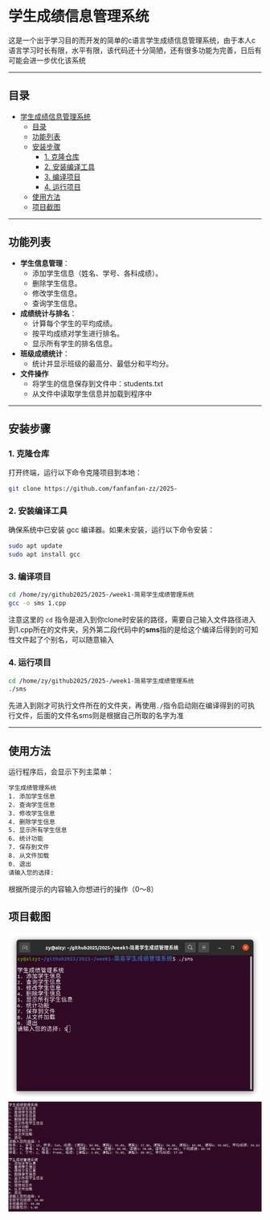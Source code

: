 # 学生成绩信息管理系统
这是一个出于学习目的而开发的简单的c语言学生成绩信息管理系统，由于本人c语言学习时长有限，水平有限，该代码还十分简陋，还有很多功能为完善，日后有可能会进一步优化该系统

---

## 目录
- [学生成绩信息管理系统](#学生成绩信息管理系统)
  - [目录](#目录)
  - [功能列表](#功能列表)
  - [安装步骤](#安装步骤)
    - [1. 克隆仓库](#1-克隆仓库)
    - [2. 安装编译工具](#2-安装编译工具)
    - [3. 编译项目](#3-编译项目)
    - [4. 运行项目](#4-运行项目)
  - [使用方法](#使用方法)
  - [项目截图](#项目截图)


---

## 功能列表

- **学生信息管理**：
  - 添加学生信息（姓名、学号、各科成绩）。
  - 删除学生信息。
  - 修改学生信息。
  - 查询学生信息。
- **成绩统计与排名**：
  - 计算每个学生的平均成绩。
  - 按平均成绩对学生进行排名。
  - 显示所有学生的排名信息。
- **班级成绩统计**：
  - 统计并显示班级的最高分、最低分和平均分。
- **文件操作**
  - 将学生的信息保存到文件中：students.txt  
  - 从文件中读取学生信息并加载到程序中

---

## 安装步骤

### 1. 克隆仓库
打开终端，运行以下命令克隆项目到本地：
```bash
git clone https://github.com/fanfanfan-zz/2025-
```

### 2. 安装编译工具
确保系统中已安装 gcc 编译器。如果未安装，运行以下命令安装：
```bash
sudo apt update
sudo apt install gcc
```
### 3. 编译项目
```bash
cd /home/zy/github2025/2025-/week1-简易学生成绩管理系统
gcc -o sms 1.cpp
```
注意这里的 `cd` 指令是进入到你clone时安装的路径，需要自己输入文件路径进入到1.cpp所在的文件夹，另外第二段代码中的**sms**指的是给这个编译后得到的可知性文件起了个别名，可以随意输入

### 4. 运行项目
```bash
cd /home/zy/github2025/2025-/week1-简易学生成绩管理系统
./sms
```
先进入到刚才可执行文件所在的文件夹，再使用`./`指令启动刚在编译得到的可执行文件，后面的文件名sms则是根据自己所取的名字为准

---

## 使用方法
运行程序后，会显示下列主菜单：
```bash
学生成绩管理系统
1. 添加学生信息
2. 查询学生信息
3. 修改学生信息
4. 删除学生信息
5. 显示所有学生信息
6. 统计功能
7. 保存到文件
8. 从文件加载
0. 退出
请输入您的选择: 
```
根据所提示的内容输入你想进行的操作（0～8）

## 项目截图
![alt text](<2025-02-05 21-42-32 的屏幕截图.png>)
![alt text](<2025-02-05 22-32-35 的屏幕截图.png>)
